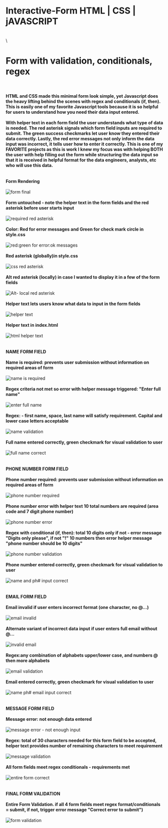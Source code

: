 # Interactive-Form  HTML | CSS | jAVASCRIPT 
\
\
# Form with validation, conditionals, regex  
\
\
**HTML and CSS made this minimal form look simple, yet Javascript does the heavy lifting behind the scenes with regex and conditionals (if, then). 
This is easily one of my favorite Javascript tools because it is so helpful for users to understand how you need their data input entered.** 
\
\
**With helper text in each form field the user understands what type of data is needed. The red asterisk signals which form field inputs are required to submit. The green success checkmarks 
let user know they entered their data correctly. Lastly, the red error messages not only inform the data input was incorrect, it tells user how to enter it correctly. This is one of my FAVORITE projects as this is work I knew my focus was with helping BOTH the user with help filling out the form while structuring the data input so that it is received in helpful
format for the data engineers, analysts, etc who will use this data.** 
\
\
\
**Form Rendering** 
\
\
![form final](https://github.com/JCPTrevillian/form_w_validation/assets/95890754/78ccd749-4af2-40ec-92f1-b58b980f7e73)
\
\
**Form untouched - note the helper text in the form fields and the red asterisk before user starts input** 
\
\
![required red asterisk](https://github.com/JCPTrevillian/form_w_validation/assets/95890754/1ec2d836-07cc-4881-a1d9-1c481fabb8e5)
\
\
**Color: Red for error messages and Green for check mark circle in style.css**
\
\
![red:green for error:ok messages](https://github.com/JCPTrevillian/form_w_validation/assets/95890754/1d3588ff-331d-4e6e-b089-0178aefb6571)
\
\
**Red asterisk (globally)in style.css**
\
\
![css red asterisk](https://github.com/JCPTrevillian/form_w_validation/assets/95890754/642c87fe-b4dd-4863-968f-4c04a2a1ba03)
\
\
**Alt red asterisk (locally) in case I wanted to display it in a few of the form fields** 
\
\
![Alt- local red asterisk ](https://github.com/JCPTrevillian/Interactive-Form/assets/95890754/85672214-ba0b-4e15-8edb-fde67cd95a21)
\
\
**Helper text lets users know what data to input in the form fields**
\
\
![helper text ](https://github.com/JCPTrevillian/form_w_validation/assets/95890754/1a6bf632-1b4e-48a2-b023-8a387561ad24)
\
\
**Helper text in index.html**
\
\
![html helper text ](https://github.com/JCPTrevillian/form_w_validation/assets/95890754/1a259e7c-0120-4fe6-b870-0cb75eb15b77)
\
\
\
**NAME FORM FIELD**
\
\
**Name is required: prevents user submission without information on required areas of form**
\
\
![name is required](https://github.com/JCPTrevillian/form_w_validation/assets/95890754/998e4b85-0ee0-475d-a56f-d49e2cd13981)
\
\
**Regex criteria not met so error with helper message triggered: "Enter full name"**
\
\
![enter full name ](https://github.com/JCPTrevillian/form_w_validation/assets/95890754/3bd9d83c-de32-4f2a-a32e-7a55cfd3b1e0)
\
\
**Regex: - first name, space, last name will satisfy requirement. Capital and lower case letters acceptable**
\
\
![name validation](https://github.com/JCPTrevillian/form_w_validation/assets/95890754/2e534125-3e9e-4b71-b300-ecabfd5f851d)
\
\
**Full name entered correctly, green checkmark for visual validation to user**
\
\
![full name correct ](https://github.com/JCPTrevillian/form_w_validation/assets/95890754/f2b009cc-9eaa-4bc9-a82d-f350381a2e73)
\
\
\
**PHONE NUMBER FORM FIELD**
\
\
**Phone number required: prevents user submission without information on required areas of form**
\
\
![phone number required](https://github.com/JCPTrevillian/form_w_validation/assets/95890754/7fbc95de-e679-4c32-9b54-f27298ca469b)
\
\
**Phone number error with helper text 10 total numbers are required (area code and 7 digit phone number)** 
\
\
![phone number error](https://github.com/JCPTrevillian/form_w_validation/assets/95890754/2e0d0a72-4c17-4879-9931-3bf8f35788e4)
\
\
**Regex with conditional (if, then): total 10 digits only if not - error message "Digits only please", if not "!" 10 numbers then error helper message "phone number should be 10 digits"** 
\
\
![phone number validation](https://github.com/JCPTrevillian/form_w_validation/assets/95890754/ad8433cc-7d3e-4c6a-a4f2-2c48db6450d3)
\
\
**Phone number entered correctly, green checkmark for visual validation to user** 
\
\
![name and ph# input correct ](https://github.com/JCPTrevillian/form_w_validation/assets/95890754/b01d05fd-74c3-443d-b5bb-f3706cec6b4d)
\
\
\
**EMAIL FORM FIELD**
\
\
**Email invalid if user enters incorrect format (one character, no @...)**
\
\
![email invalid ](https://github.com/JCPTrevillian/form_w_validation/assets/95890754/2f362a3a-e80e-492d-b319-3a0b2b70aa20)
\
\
**Alternate variant of incorrect data input if user enters full email without @...**
\
\
![invalid email](https://github.com/JCPTrevillian/form_w_validation/assets/95890754/c7160581-aef6-4c70-abdd-9f95f0288f90)
\
\
**Regex:any combination of alphabets upper/lower case, and numbers @ then more alphabets** 
\
\
![email validation](https://github.com/JCPTrevillian/form_w_validation/assets/95890754/f4f8147a-4553-453e-a879-71848c1505ab)
\
\
**Email entered correctly, green checkmark for visual validation to user** 
\
\
![name ph# email input correct](https://github.com/JCPTrevillian/form_w_validation/assets/95890754/920a0781-d028-4091-b523-d35617d763f8)
\
\
\
**MESSAGE FORM FIELD**
\
\
**Message error: not enough data entered**
\
\
![message error - not enough input](https://github.com/JCPTrevillian/form_w_validation/assets/95890754/94be84ad-0560-4363-92af-9b23f31b49c5)
\
\
**Regex: total of 30 characters needed for this form field to be accepted, helper text provides number of remaining characters to meet requirement** 
\
\
![message validation](https://github.com/JCPTrevillian/form_w_validation/assets/95890754/61af6b16-32e7-45d1-b087-982133f232c0)
\
\
**All form fields meet regex conditionals - requirements met** 
\
\
![entire form correct ](https://github.com/JCPTrevillian/form_w_validation/assets/95890754/6d1e1ccd-4aab-49b3-adf7-d9a3f3d58699)
\
\
\
**FINAL FORM VALIDATION**
\
\
**Entire Form Validation. if all 4 form fields meet regex format/conditionals = submit, if not, trigger error message "Correct error to submit")** 
\
\
![form validation ](https://github.com/JCPTrevillian/form_w_validation/assets/95890754/ff0eb582-86f7-46ea-b473-fa9b0d1e38dc)

